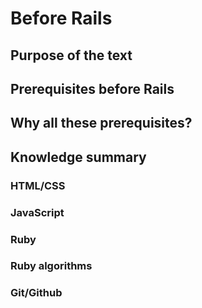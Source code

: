 # Before Rails  

## Purpose of the text  

## Prerequisites before Rails  

## Why all these prerequisites?  

## Knowledge summary   

### HTML/CSS  

### JavaScript

### Ruby 

### Ruby algorithms

### Git/Github
